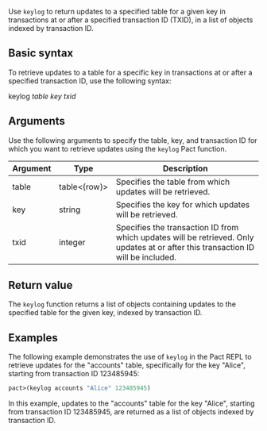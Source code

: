 Use `keylog` to return updates to a specified table for a given key in transactions at or after a specified transaction ID (TXID), in a list of objects indexed by transaction ID.

## Basic syntax

To retrieve updates to a table for a specific key in transactions at or after a specified transaction ID, use the following syntax:

keylog *table key txid*

## Arguments

Use the following arguments to specify the table, key, and transaction ID for which you want to retrieve updates using the `keylog` Pact function.

| Argument | Type | Description |
| --- | --- | --- |
| table | table<{row}> | Specifies the table from which updates will be retrieved. |
| key | string | Specifies the key for which updates will be retrieved. |
| txid | integer | Specifies the transaction ID from which updates will be retrieved. Only updates at or after this transaction ID will be included. |

## Return value

The `keylog` function returns a list of objects containing updates to the specified table for the given key, indexed by transaction ID.

## Examples

The following example demonstrates the use of `keylog` in the Pact REPL to retrieve updates for the "accounts" table, specifically for the key "Alice", starting from transaction ID 123485945:

```lisp
pact>(keylog accounts "Alice" 123485945)
```

In this example, updates to the "accounts" table for the key "Alice", starting from transaction ID 123485945, are returned as a list of objects indexed by transaction ID.
